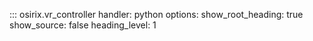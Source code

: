 ::: osirix.vr_controller
    handler: python
    options:
      show_root_heading: true
      show_source: false
      heading_level: 1